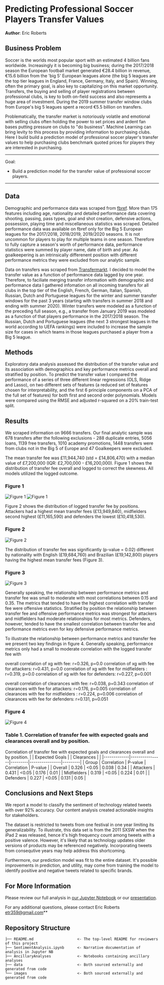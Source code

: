 # Predicting Professional Soccer Players Transfer Values 

**Author**: Eric Roberts

## Business Problem

Soccer is the worlds most popular sport with an estimated 4 billion fans worldwide. Increasingly it is becoming big business; during the 2017/2018 season the European football market generated €28.4 billion in revenue, €15.6 billion from the 'big 5' European leagues alone (the big 5 leagues are the top tier leagues in England, France, Germany, Italy, and Spain). Winning, often the primary goal, is also key to capitalizing on this market opportunity.  Transfers, the buying and selling of player registrations between professional clubs, is key to both on-field success and also represents a huge area of investment.  During the 2019 summer transfer window clubs from Europe's big 5 leagues spent a record €5.5 billion on transfers.

Problematically, the transfer market is notoriously volatile and emotional with selling clubs often holding the power to set prices and ardent fan bases putting pressure on clubs to "do business". Machine Learning can bring levity to this process by providing information to purchasing clubs.  Here I build build a prediction model of professional soccer player's transfer values to help purchasing clubs benchmark quoted prices for players they are interested in purchasing.

***
Goal:
* Build a prediction model for the transfer value of professional soccer players.
***

## Data

Demographic and performance data was scraped from [fbref](https://fbref.com/en/).  More than 175 features including age, nationality and detailed performance data covering shooting, passing, pass types, goal and shot creation, defensive actions, possession, playing time and miscellaneous statistics was scraped.  Detailed performance data was available on fbref only for the Big 5 European leagues for the 2017/2018, 2018/2019, 2019/2020 seasons. It is not uncommon for players to play for multiple teams in one season.  Therefore to fully capture a season's worth of performance data, performance statistics were summed by player name, date of birth and year.  As goalkeepering is an intrinsically differenent position with different performance metrics they were excluded from our analytic sample.

Data on transfers was scraped from [Transfermarkt](https://www.transfermarkt.us/). I decided to model the transfer value as a function of performance data lagged by one year.  Therefore, to faciliate merging transfer information with demographic and performance data I gathered infomation on all incoming transfers for all clubs in the top tier of the English, French, German, Italian, Spanish, Russian, Dutch and Portuguese leagues for the winter and summer transfer windows for the past 3 years (starting with transfers in summer 2018 and ending with summer 2020).  Winter transfers were modeled as a function of the preceding full season, e.g., a transfer from January 2019 was modeled as a function of that players performance in the 2017/2018 season. The Russian, Dutch and Portuguese leagues (the next 3 strongest leagues in the world according to UEFA rankings) were included to increase the sample size for cases in which teams in those leagues purchased a player from a Big 5 league.

## Methods

Exploratory data analysis assessed the distribution of the transfer value and its association with demographics and key performance metrics overall and stratified by position.  To predict the transfer value I compared the performance of a series of three different linear regressions (OLS, Ridge and Lasso), on two different sets of features (a reduced set of features chosen for interpretability, and the first 6 principle components on a PCA of the full set of features) for both first and second order polynomials. Models were compared using the RMSE and adjusted r-squared on a 20% train-test split. 


## Results

We scraped information on 9666 transfers.  Our final analytic sample was 678 transfers after the following exclusions - 288 duplicate entries, 5056 loans, 1139 free transfers, 1010 academy promotions, 1448 transfers were from clubs not in the Big 5 of Europe and 47 Goalkeepers were excluded.

The mean transfer fee was £11,944,740 (std = £14,806,470) with a median value of £7,200,000 (IQR: £2,700,000 - £16,200,000).  Figure 1 shows the distribution of transfer fee overall and logged to correct the skewness.  All models utilized the logged outcome. 

### Figure 1
![Figure 1](/Images/transfer_fee_dist_unlogged_and_logged.png)
![Figure 1](/images/transfer_fee_dist_unlogged_and_logged.png)

Figure 2 shows the distribution of logged transfer fee by positions. Attackers had a highest mean transfer fees (£13,949,840), midfielders second highest (£11,165,590) and defenders the lowest (£10,418,530). 

### Figure 2
![Figure 2](/Images/dist_trans_fee_by_position.png)

The distribution of transfer fee was significantly (p-value = 0.02) different by nationality with English (£19,684,760) and Brazilian (£19,142,800) players having the highest mean transfer fees (Figure 3). 

### Figure 3
![Figure 3](/Images/dist_trans_fee_by_nationality.png)

Generally speaking, the relationship between performance metrics and transfer fee was small to moderate with most correlations between 0.15 and 0.35.  The metrics that tended to have the highest correlation with transfer fee were offensive statistics.   Stratified by position the relationship between transfer fee and offensive performance metrics was strongest for attackers and midfielders had moderate relationships for most metrics.  Defenders, however, tended to have the smallest correlation between transfer fee and performance metrics even for key defensive performance metrics. 

To illustrate the relationship between performance metrics and transfer fee we present two key findings in figure 4.  Generally speaking, performance metrics only had a small to moderate correlation with the logged transfer fee with 

overall correlation of xg with fee: r=0.326, p=0.0
correlation of xg with fee for attackers: r=0.431, p=0.0
correlation of xg with fee for midfielders : r=0.319, p=0.0
correlation of xg with fee for defenders: r=0.227, p=0.001

overall correlation of clearances with fee: r=0.038, p=0.343
correlation of clearances with fee for attackers: r=0.176, p=0.005
correlation of clearances with fee for midfielders : r=0.224, p=0.006
correlation of clearances with fee for defenders: r=0.131, p=0.051


### Figure 4
![Figure 4](/Images/Scatter_trans_fee_xg_clearances.png)

### Table 1. Correlation of transfer fee with expected goals and clearances overall and by position.
Correlation of transfer fee with expected goals and clearances overall and by position.
|             | Expected Goals |         | Clearances     |         |
|-------------|----------------|---------|----------------|---------|
| Group       | Correlation    | P-value | Correlation    | P-value |
| Overall     | 0.326          | <0.05   | 0.038          | 0.34    |
| Attackers   | 0.431          | <0.05   | 0.176          | 0.01    |
| Midfielders | 0.319          | <0.05   | 0.224          | 0.01    |
| Defenders   | 0.227          | <0.05   | 0.131          | 0.05    |


## Conclusions and Next Steps

We report a model to classify the sentiment of technology related tweets with over 92% accuracy.  Our content analysis created actionable insights for stakeholders.

The dataset is restricted to tweets from one festival in one year limiting its generalizability. To illustrate, this data set is from the 2011 SXSW when the iPad 2 was released, hence it's high frequency count among tweets with a positive valence.  However, it's likely that as technology updates older versions of products may be referenced negatively.  Incorporating tweets from consequtive years may help address this shortcoming.

Furthermore, our prediction model was fit to the entire dataset.  It's possible improvements in prediction, and utility, may come from training the model to identify positive and negative tweets related to specific brands.

## For More Information

Please review our full analysis in [our Jupyter Notebook](./SentimentAnalysis.ipynb) or our [presentation](https://docs.google.com/presentation/d/1Yv25gIvnjTro58RzoQQlWH8ScWMWAmlaDA5BKMhcFyI/edit?usp=sharing).

For any additional questions, please contact Eric Roberts etr359@gmail.com**

## Repository Structure

```
├── README.md                    <- The top-level README for reviewers of this project
├── SentimentAnalysis.ipynb      <- Narrative documentation of analysis in Jupyter NB
├── AncillaryAnalyses            <- Notebooks containing ancillary analyses 
├── data                         <- Both sourced externally and generated from code
└── images                       <- Both sourced externally and generated from code